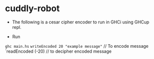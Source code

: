 # cuddly-robot

- The following is a cesar cipher encoder to run in GHCi using GHCup repl. 

- Run

`ghc main.hs`
`writeEncoded 20 "example message"` // To encode message
`readEncoded (-20) // to decipher encoded message



